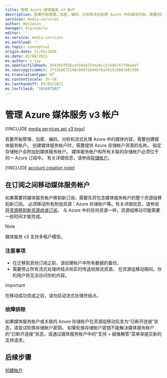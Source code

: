 ```yaml
---
title: 管理 Azure 媒体服务 v3 帐户
description: 若要开始管理、加密、编码、分析和流式处理 Azure 中的媒体内容，需要创建媒体服务帐户。 本文介绍如何管理 Azure 媒体服务 v3 帐户。
services: media-services
author: WenJason
manager: digimobile
editor: ''
ms.service: media-services
ms.workload: ''
ms.topic: conceptual
origin.date: 11/05/2020
ms.date: 03/08/2021
ms.author: v-jay
ms.openlocfilehash: 894345f926cefedab254ed4cc5cb4e747f46a4ef
ms.sourcegitcommit: 3f32b8672146cb08fdd94bf6af015cb08c80c390
ms.translationtype: HT
ms.contentlocale: zh-CN
ms.lasthandoff: 03/03/2021
ms.locfileid: "101697102"
---
```

# <a name="manage-azure-media-services-v3-accounts"></a>管理 Azure 媒体服务 v3 帐户

[!INCLUDE [media services api v3 logo](./includes/v3-hr.md)]

若要开始管理、加密、编码、分析和流式处理 Azure 中的媒体内容，需要创建媒体服务帐户。 创建媒体服务帐户时，需要提供 Azure 存储帐户资源的名称。 指定存储帐户会附加到媒体服务帐户。 媒体服务帐户和所有关联的存储帐户必须位于同一 Azure 订阅中。 有关详细信息，请参阅[存储帐户](storage-account-concept.md)。

[!INCLUDE [account creation note](./includes/note-2020-05-01-account-creation.md)]

## <a name="moving-a-media-services-account-between-subscriptions"></a>在订阅之间移动媒体服务帐户 

如果需要将媒体服务帐户移到新订阅，需要先将包含媒体服务帐户的整个资源组移到新订阅。 必须移动所有附加资源：Azure 存储帐户等。有关详细信息，请参阅[将资源移到新资源组或订阅](../../azure-resource-manager/management/move-resource-group-and-subscription.md)。 与 Azure 中的任何资源一样，资源组移动可能需要一些时间才能完成。

> [!NOTE]
> 媒体服务 v3 支持多租户模型。

### <a name="considerations"></a>注意事项

* 在迁移到其他订阅之前，请创建帐户中所有数据的备份。
* 需要停止所有流式处理终结点和实时传送视频流资源。 在资源组移动期间，你的用户将无法访问你的内容。 

> [!IMPORTANT]
> 在移动成功完成之前，请勿启动流式处理终结点。

### <a name="troubleshoot"></a>故障排除

如果媒体服务帐户或关联的 Azure 存储帐户在资源组移动后变为“已断开连接”状态，请尝试轮换存储帐户密钥。 如果轮换存储帐户密钥不能解决媒体服务帐户的“已断开连接”状态，请通过媒体服务帐户中的“支持 + 疑难解答”菜单来提交新的支持请求。  

## <a name="next-steps"></a>后续步骤

[创建帐户](./create-account-howto.md)
